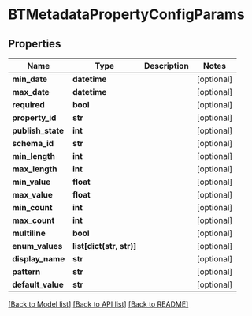 # BTMetadataPropertyConfigParams

## Properties
Name | Type | Description | Notes
------------ | ------------- | ------------- | -------------
**min_date** | **datetime** |  | [optional] 
**max_date** | **datetime** |  | [optional] 
**required** | **bool** |  | [optional] 
**property_id** | **str** |  | [optional] 
**publish_state** | **int** |  | [optional] 
**schema_id** | **str** |  | [optional] 
**min_length** | **int** |  | [optional] 
**max_length** | **int** |  | [optional] 
**min_value** | **float** |  | [optional] 
**max_value** | **float** |  | [optional] 
**min_count** | **int** |  | [optional] 
**max_count** | **int** |  | [optional] 
**multiline** | **bool** |  | [optional] 
**enum_values** | **list[dict(str, str)]** |  | [optional] 
**display_name** | **str** |  | [optional] 
**pattern** | **str** |  | [optional] 
**default_value** | **str** |  | [optional] 

[[Back to Model list]](../README.md#documentation-for-models) [[Back to API list]](../README.md#documentation-for-api-endpoints) [[Back to README]](../README.md)


